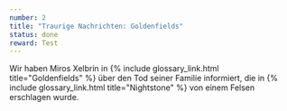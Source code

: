 ```yaml
---
number: 2
title: "Traurige Nachrichten: Goldenfields"
status: done
reward: Test
---
```


Wir haben Miros Xelbrin in {% include glossary_link.html title="Goldenfields" %} über den Tod seiner
Familie informiert, die in {% include glossary_link.html title="Nightstone" %} von einem Felsen
erschlagen wurde.
